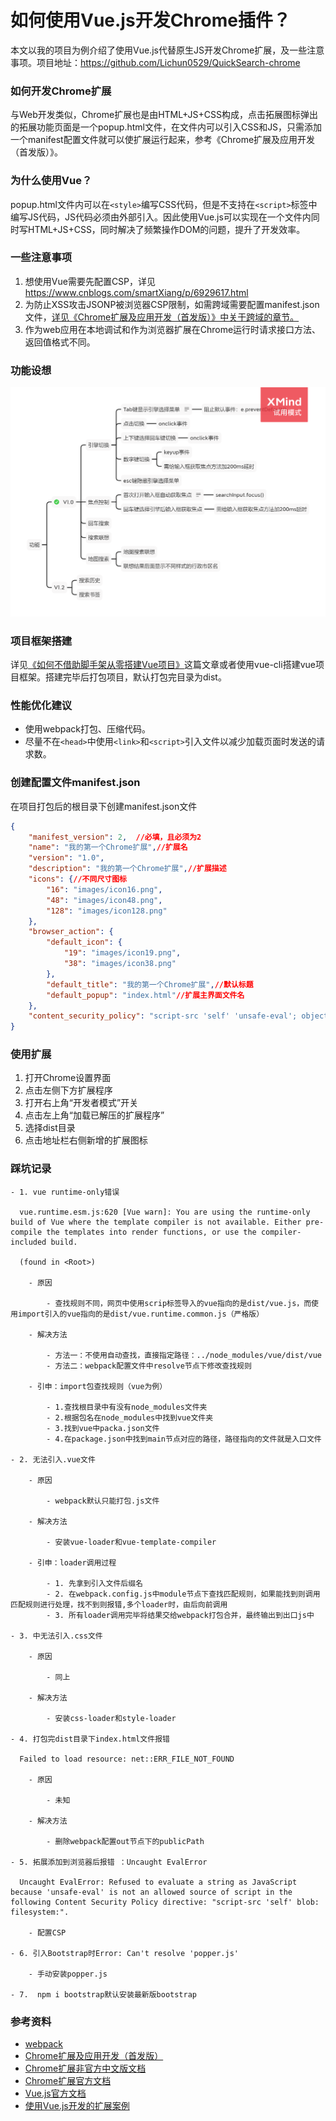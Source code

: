 # 如何使用Vue.js开发Chrome插件？
本文以我的项目为例介绍了使用Vue.js代替原生JS开发Chrome扩展，及一些注意事项。项目地址：https://github.com/Lichun0529/QuickSearch-chrome
### 如何开发Chrome扩展
与Web开发类似，Chrome扩展也是由HTML+JS+CSS构成，点击拓展图标弹出的拓展功能页面是一个popup.html文件，在文件内可以引入CSS和JS，只需添加一个manifest配置文件就可以使扩展运行起来，参考《Chrome扩展及应用开发（首发版）》。
### 为什么使用Vue？
popup.html文件内可以在`<style>`编写CSS代码，但是不支持在`<script>`标签中编写JS代码，JS代码必须由外部引入。因此使用Vue.js可以实现在一个文件内同时写HTML+JS+CSS，同时解决了频繁操作DOM的问题，提升了开发效率。
### 一些注意事项
1. 想使用Vue需要先配置CSP，详见<a target="_blank" href="https://www.cnblogs.com/smartXiang/p/6929617.html" >https://www.cnblogs.com/smartXiang/p/6929617.html</a>
2. 为防止XSS攻击JSONP被浏览器CSP限制，如需跨域需要配置manifest.json文件，<a target="_blank" href="https://www.ituring.com.cn/book/miniarticle/60221" >详见《Chrome扩展及应用开发（首发版）》中关于跨域的章节。</a>
3. 作为web应用在本地调试和作为浏览器扩展在Chrome运行时请求接口方法、返回值格式不同。
### 功能设想
<img src="./images/CreateChromeExtensionsWithVue-1.png" class="zoom" />

### 项目框架搭建
详见<a href="./CreateVueProjectFromZero" style="font-size:14px;" target="_blank">《如何不借助脚手架从零搭建Vue项目》</a>这篇文章或者使用vue-cli搭建vue项目框架。搭建完毕后打包项目，默认打包完目录为dist。

### 性能优化建议
+ 使用webpack打包、压缩代码。
+ 尽量不在`<head>`中使用`<link>`和`<script>`引入文件以减少加载页面时发送的请求数。

### 创建配置文件manifest.json
在项目打包后的根目录下创建manifest.json文件
```json
{
    "manifest_version": 2,  //必填，且必须为2
    "name": "我的第一个Chrome扩展",//扩展名
    "version": "1.0",
    "description": "我的第一个Chrome扩展",//扩展描述
    "icons": {//不同尺寸图标
        "16": "images/icon16.png",
        "48": "images/icon48.png",
        "128": "images/icon128.png"
    },
    "browser_action": {
        "default_icon": {
            "19": "images/icon19.png",
            "38": "images/icon38.png"
        },
        "default_title": "我的第一个Chrome扩展",//默认标题
        "default_popup": "index.html"//扩展主界面文件名
    },
    "content_security_policy": "script-src 'self' 'unsafe-eval'; object-src 'self'" //使用vue开发必须添加此配置
}
```
### 使用扩展
1. 打开Chrome设置界面
2. 点击左侧下方扩展程序
3. 打开右上角“开发者模式”开关
4. 点击左上角“加载已解压的扩展程序”
5. 选择dist目录
6. 点击地址栏右侧新增的扩展图标
### 踩坑记录
	- 1. vue runtime-only错误

	  vue.runtime.esm.js:620 [Vue warn]: You are using the runtime-only build of Vue where the template compiler is not available. Either pre-compile the templates into render functions, or use the compiler-included build.
	  
	  (found in <Root>)

		- 原因

			- 查找规则不同，网页中使用scrip标签导入的vue指向的是dist/vue.js，而使用import引入的vue指向的是dist/vue.runtime.common.js（严格版）

		- 解决方法

			- 方法一：不使用自动查找，直接指定路径：../node_modules/vue/dist/vue
			- 方法二：webpack配置文件中resolve节点下修改查找规则

		- 引申：import包查找规则（vue为例）

			- 1.查找根目录中有没有node_modules文件夹
			- 2.根据包名在node_modules中找到vue文件夹
			- 3.找到vue中packa.json文件
			- 4.在package.json中找到main节点对应的路径，路径指向的文件就是入口文件

	- 2. 无法引入.vue文件

		- 原因

			- webpack默认只能打包.js文件

		- 解决方法

			- 安装vue-loader和vue-template-compiler

		- 引申：loader调用过程

			- 1. 先拿到引入文件后缀名
			- 2. 在webpack.config.js中module节点下查找匹配规则，如果能找到则调用匹配规则进行处理，找不到则报错,多个loader时，由后向前调用
			- 3. 所有loader调用完毕将结果交给webpack打包合并，最终输出到出口js中

	- 3. 中无法引入.css文件

		- 原因

			- 同上

		- 解决方法

			- 安装css-loader和style-loader

	- 4. 打包完dist目录下index.html文件报错

	  Failed to load resource: net::ERR_FILE_NOT_FOUND

		- 原因

			- 未知

		- 解决方法

			- 删除webpack配置out节点下的publicPath

	- 5. 拓展添加到浏览器后报错 ：Uncaught EvalError

	  Uncaught EvalError: Refused to evaluate a string as JavaScript because 'unsafe-eval' is not an allowed source of script in the following Content Security Policy directive: "script-src 'self' blob: filesystem:".

		- 配置CSP

	- 6. 引入Bootstrap时Error: Can't resolve 'popper.js'

		- 手动安装popper.js

	- 7.  npm i bootstrap默认安装最新版bootstrap

### 参考资料
+ [webpack](https://www.webpackjs.com/)
+ [Chrome扩展及应用开发（首发版）](https://www.ituring.com.cn/book/1421)
+ [Chrome扩展非官方中文版文档](https://crxdoc-zh.appspot.com/extensions/getstarted)
+ [Chrome扩展官方文档](https://developer.chrome.com/extensions)
+ [Vue.js官方文档](https://cn.vuejs.org/index.html)
+ [使用Vue.js开发的扩展案例](https://github.com/lavyun/Easy-todo)